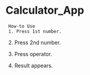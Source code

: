 Calculator_App
==============
     How-to Use
     1. Press 1st number. 

2. Press 2nd number.

3. Press operator.

4. Result appears.
